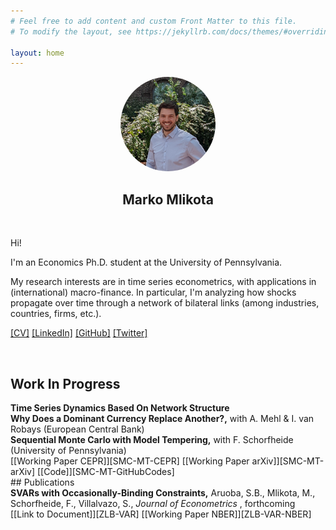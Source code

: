 ```yaml
---
# Feel free to add content and custom Front Matter to this file.
# To modify the layout, see https://jekyllrb.com/docs/themes/#overriding-theme-defaults

layout: home
---
```


<!---

bundle exec jekyll serve
localhost


https://www.w3schools.com/css/css_tooltip.asp

![alt text for screen readers](picture.jpeg "Text to show on mouseover")


<p align="center">
  <img src="FilesToAdd/picture.jpeg" alt="MarineGEO circle logo" style="width:30%; border: 1px solid black; margin:0 0 0 0"/>
</p>

<img src="FilesToAdd/picture3.jpg" alt="MarineGEO circle logo" style="float: right; width:38.1966%; border: 1px solid black; margin:0 0 0 0"/>

[[mlikota@sas.upenn.edu]](mailto:mlikota@sas.upenn.edu)

<p align="center"> blabla </p>
-->


<style>
/* Tooltip container */
.tooltip {
  position: relative;
  display: inline-block;
  border-bottom: 0px dotted black; /* If you want dots under the hoverable text */
}

/* Tooltip text */
.tooltip .tooltiptext {
  visibility: hidden;
  width: 330px;
  background-color: #181818;
  color: #bbbbbb;
  text-align: justify;
  padding: 3px 3px;
  border-radius: 0px;
  line-height: 1.2;

  /* Position the tooltip text - see examples below! */
  position: absolute;
  z-index: 1;
  bottom: -20px;
  right: 105%;
}

/* Show the tooltip text when you mouse over the tooltip container */
.tooltip:hover .tooltiptext {
  visibility: visible;
}
</style>









<p align="center">
  <a href="url"><img src="FilesToAdd/picture4.jpg" height="auto" width="30%" style="border-radius:50%"></a>
</p>
<h2 align="center"> Marko Mlikota</h2>


<br>

Hi!

I'm an Economics Ph.D. student
at the University of Pennsylvania.

My research interests are in time series econometrics,
with applications in (international) macro-finance. In particular, I'm analyzing how shocks propagate over time through a network of bilateral links (among industries, countries, firms, etc.).

[[CV]](FilesToAdd/CV_MM_EN.pdf) [[LinkedIn]][LinkedinProfileLink] [[GitHub]][GitHubProfileLink] [[Twitter]][TwitterProfileLink]

<br>



## Work In Progress


<div class="tooltip"> <strong>Time Series Dynamics Based On Network Structure</strong>
  <span class="tooltiptext">
  <strong>Abstract:</strong> <br />
  Networks succinctly summarize potentially complex relations among agents or nodes by the set of bilateral links among them.
  Based on this insight, I develop a VAR where the dynamics of a (cross-sectional) time series are based on a set of bilateral links among individual series.
  I illustrate how the model’s time series properties relate to those of the network and show that it approximates the process of prices in an economy with input-output linkages and natural time lags between the production of inputs and their subsequent usage in the production of other goods.
  I apply the model to document how price shocks propagate over time through the network of input-output links across US sectors.
  Moreover, I argue that the model gives a sparse, yet flexible and intuitive way of approximating a general linear process.
  I discuss estimation strategies and the relation to other parsimony-inducing methods used for modeling high-dimensional time series, factor models in particular.
  </span>
</div>

<br>


<div class="tooltip"> <strong>Why Does a Dominant Currency Replace Another?,</strong> with A. Mehl & I. van Robays (European Central Bank)
  <span class="tooltiptext">
  <strong>Abstract:</strong> <br />
  This paper assesses why a dominant currency in international trade invoicing can be replaced with another by contrasting two hypotheses — a “trade shock” and an “exchange rate volatility shock” — stressed in recent theoretical models (Gopinath and Stein (2021) and Mukhin (2022)). We study the unique case of 13 European economies that saw marked increases in use of the euro at the expense of the US dollar for international trade invoicing. Our empirical analysis uses theory-consistent identification assumptions to identify the shocks in a panel vector autoregression, allowing for cross-country effects emphasized in theory. This setup allows us to exploit the cross-sectional dispersion in timing, speed and extent of the increase in euro-invoicing over time. Our estimates point to a preponderant role of inertia and to a stronger role of the “exchange rate volatility” shock relative to the “trade shock” in invoicing decision dynamics. Greater stability of both domestic and trading partners’ currencies vis-à-vis the euro explains about 3-13% of the increase in EUR invoicing across countries. This is consistent with predictions of models emphasizing the importance of changes to exchange rate pegs as necessary condition to break input-output linkages and complementarities in price setting that induce exporters to coordinate on the same incumbent invoicing currency.
  </span>
</div>

<br>


<div class="tooltip"> <strong>Sequential Monte Carlo with Model Tempering,</strong> with F. Schorfheide (University of Pennsylvania)
  <span class="tooltiptext">
  <strong>Abstract:</strong> <br />
  Modern macroeconometrics often relies on time series models for which it is time- consuming to evaluate the likelihood function. We demonstrate how Bayesian computations for such models can be drastically accelerated by reweighting and mutating posterior draws from an approximating model that allows for fast likelihood evaluations, into posterior draws from the model of interest, using a sequential Monte Carlo (SMC) algorithm. We apply the technique to the estimation of a vector autoregression with stochastic volatility and a nonlinear dynamic stochastic general equilibrium model. The runtime reductions we obtain range from 27% to 88%.
  </span>
</div>
[[Working Paper CEPR]][SMC-MT-CEPR] [[Working Paper arXiv]][SMC-MT-arXiv] [[Code]][SMC-MT-GitHubCodes]


<!--
**Time Series Dynamics Based On Network Structure**
<details>
  <summary> Abstract </summary>
  Networks succinctly summarize potentially complex relations among agents or nodes by the set of bilateral links among them.
  Based on this insight, I develop a VAR where the dynamics of a (cross-sectional) time series are based on a set of bilateral links among individual series.
  I illustrate how the model’s time series properties relate to those of the network and show that it approximates the process of prices in an economy with input-output linkages and natural time lags between the production of inputs and their subsequent usage in the production of other goods.
  I apply the model to document how price shocks propagate over time through the network of input-output links across US sectors.
  Moreover, I argue that the model gives a sparse, yet flexible and intuitive way of approximating a general linear process.
  I discuss estimation strategies and the relation to other parsimony-inducing methods used for modeling high-dimensional time series, factor models in particular.

</details>

<br>


**Why Does a Dominant Currency Replace Another?,** with A. Mehl & I. van Robays (European Central Bank)
<details>
  <summary> Abstract </summary>
  This paper assesses why a dominant currency in international trade invoicing can be replaced with another by contrasting two hypotheses — a “trade shock” and an “exchange rate volatility shock” — stressed in recent theoretical models (Gopinath and Stein (2021) and Mukhin (2022)). We study the unique case of 13 European economies that saw marked increases in use of the euro at the expense of the US dollar for international trade invoicing. Our empirical analysis uses theory-consistent identification assumptions to identify the shocks in a panel vector autoregression, allowing for cross-country effects emphasized in theory. This setup allows us to exploit the cross-sectional dispersion in timing, speed and extent of the increase in euro-invoicing over time. Our estimates point to a preponderant role of inertia and to a stronger role of the “exchange rate volatility” shock relative to the “trade shock” in invoicing decision dynamics. Greater stability of both domestic and trading partners’ currencies vis-à-vis the euro explains about 3-13% of the increase in EUR invoicing across countries. This is consistent with predictions of models emphasizing the importance of changes to exchange rate pegs as necessary condition to break input-output linkages and complementarities in price setting that induce exporters to coordinate on the same incumbent invoicing currency.

</details>

<br>


**Sequential Monte Carlo with Model Tempering,** with F. Schorfheide (University of Pennsylvania) \
[[Working Paper CEPR]][SMC-MT-CEPR] [[Working Paper arXiv]][SMC-MT-arXiv] [[Code]][SMC-MT-GitHubCodes]
<details>
  <summary>Abstract</summary>

  Modern macroeconometrics often relies on time series models for which it is time- consuming to evaluate the likelihood function. We demonstrate how Bayesian computations for such models can be drastically accelerated by reweighting and mutating posterior draws from an approximating model that allows for fast likelihood evaluations, into posterior draws from the model of interest, using a sequential Monte Carlo (SMC) algorithm. We apply the technique to the estimation of a vector autoregression with stochastic volatility and a nonlinear dynamic stochastic general equilibrium model. The runtime reductions we obtain range from 27% to 88%.
</details>

<br>
-->


<br>
## Publications

<div class="tooltip"> <strong>SVARs with Occasionally-Binding Constraints,</strong> Aruoba, S.B., Mlikota, M., Schorfheide, F., Villalvazo, S., <i> Journal of Econometrics </i>, forthcoming
  <span class="tooltiptext">
  <strong>Abstract:</strong> <br />
  We develop a structural VAR in which an occasionally-binding constraint generates censoring of one of the dependent variables. Once the censoring mechanism is triggered, we allow some of the coefficients for the remaining variables to change. We show that a necessary condition for a unique reduced form is that regression functions for the non-censored variables are continuous at the censoring point and that parameters satisfy some mild restrictions. In our application the censored variable is a nominal interest rate constrained by an effective lower bound (ELB). According to our estimates based on U.S. data, once the ELB becomes binding, the coefficients in the inflation equation change significantly, which translates into a change of the inflation responses to (unconventional) monetary policy and demand shocks. Our results suggest that the presence of the ELB is indeed empirically relevant for the propagation of shocks. We also obtain a shadow interest rate that shows a significant accommodation in the early phase of the Great Recession, followed by a mild and steady accommodation until liftoff in 2016.
  </span>
</div>
[[Link to Document]][ZLB-VAR] [[Working Paper NBER]][ZLB-VAR-NBER]



<!--
**SVARs with Occasionally-Binding Constraints,** Aruoba, S.B., Mlikota, M., Schorfheide, F., Villalvazo, S., _Journal of Econometrics_, forthcoming \
[[Link to Document]][ZLB-VAR] [[Working Paper NBER]][ZLB-VAR-NBER]
<details>
  <summary>Abstract</summary>

  We develop a structural VAR in which an occasionally-binding constraint generates censoring of one of the dependent variables. Once the censoring mechanism is triggered, we allow some of the coefficients for the remaining variables to change. We show that a necessary condition for a unique reduced form is that regression functions for the non-censored variables are continuous at the censoring point and that parameters satisfy some mild restrictions. In our application the censored variable is a nominal interest rate constrained by an effective lower bound (ELB). According to our estimates based on U.S. data, once the ELB becomes binding, the coefficients in the inflation equation change significantly, which translates into a change of the inflation responses to (unconventional) monetary policy and demand shocks. Our results suggest that the presence of the ELB is indeed empirically relevant for the propagation of shocks. We also obtain a shadow interest rate that shows a significant accommodation in the early phase of the Great Recession, followed by a mild and steady accommodation until liftoff in 2016.

</details>
-->



[SMC-MT-arXiv]: https://arxiv.org/abs/2202.07070
[SMC-MT-CEPR]: https://cepr.org/active/publications/discussion_papers/dp.php?dpno=17035
[SMC-MT-GitHubCodes]: https://github.com/markomlikota/SMC-MT
[ZLB-VAR]: https://www.sciencedirect.com/science/article/abs/pii/S0304407621002487?dgcid=author
[ZLB-VAR-NBER]: https://www.nber.org/papers/w28571
[LinkedinProfileLink]: https://www.linkedin.com/in/marko-mlikota-aa13b712a/
[GitHubProfileLink]: https://github.com/markomlikota
[TwitterProfileLink]: https://twitter.com/marko25mlikota
